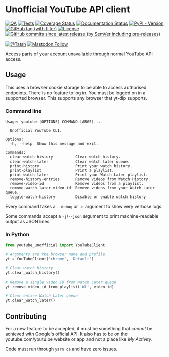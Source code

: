 # Unofficial YouTube API client

[![QA](https://github.com/Tatsh/youtube-unofficial/actions/workflows/qa.yml/badge.svg)](https://github.com/Tatsh/youtube-unofficial/actions/workflows/qa.yml)
[![Tests](https://github.com/Tatsh/youtube-unofficial/actions/workflows/tests.yml/badge.svg)](https://github.com/Tatsh/youtube-unofficial/actions/workflows/tests.yml)
[![Coverage Status](https://coveralls.io/repos/github/Tatsh/youtube-unofficial/badge.svg?branch=master)](https://coveralls.io/github/Tatsh/youtube-unofficial?branch=master)
[![Documentation Status](https://readthedocs.org/projects/youtube-unofficial/badge/?version=latest)](https://youtube-unofficial.readthedocs.org/?badge=latest)
[![PyPI - Version](https://img.shields.io/pypi/v/youtube-unofficial)](https://pypi.org/project/youtube-unofficial/)
[![GitHub tag (with filter)](https://img.shields.io/github/v/tag/Tatsh/youtube-unofficial)](https://github.com/Tatsh/youtube-unofficial/tags)
[![License](https://img.shields.io/github/license/Tatsh/youtube-unofficial)](https://github.com/Tatsh/youtube-unofficial/blob/master/LICENSE.txt)
[![GitHub commits since latest release (by SemVer including pre-releases)](https://img.shields.io/github/commits-since/Tatsh/youtube-unofficial/v0.2.0/master)](https://github.com/Tatsh/youtube-unofficial/compare/v0.2.0...master)

[![@Tatsh](https://img.shields.io/badge/dynamic/json?url=https%3A%2F%2Fpublic.api.bsky.app%2Fxrpc%2Fapp.bsky.actor.getProfile%2F%3Factor%3Ddid%3Aplc%3Auq42idtvuccnmtl57nsucz72%26query%3D%24.followersCount%26style%3Dsocial%26logo%3Dbluesky%26label%3DFollow%2520%40Tatsh&query=%24.followersCount&style=social&logo=bluesky&label=Follow%20%40Tatsh)](https://bsky.app/profile/tatsh.bsky.social)
[![Mastodon Follow](https://img.shields.io/mastodon/follow/109370961877277568?domain=hostux.social&style=social)](https://hostux.social/@tatsh)

Access parts of your account unavailable through normal YouTube API access.

## Usage

This uses a browser cookie storage to be able to access authorised endpoints. There is no feature to
log in. You must be logged on in a supported browser. This supports any browser that yt-dlp
supports.

### Command line

```plain
Usage: youtube [OPTIONS] COMMAND [ARGS]...

  Unofficial YouTube CLI.

Options:
  -h, --help  Show this message and exit.

Commands:
  clear-watch-history          Clear watch history.
  clear-watch-later            Clear watch later queue.
  print-history                Print your watch history.
  print-playlist               Print a playlist.
  print-watch-later            Print your Watch Later playlist.
  remove-history-entries       Remove videos from Watch History.
  remove-video-id              Remove videos from a playlist.
  remove-watch-later-video-id  Remove videos from your Watch Later queue.
  toggle-watch-history         Disable or enable watch history
```

Every command takes a `--debug` or `-d` argument to show very verbose logs.

Some commands accept a `-j`/`--json` argument to print machine-readable output as JSON lines.

### In Python

```python
from youtube_unofficial import YouTubeClient

# Arguments are the browser name and profile.
yt = YouTubeClient('chrome', 'Default')

# Clear watch history
yt.clear_watch_history()

# Remove a single video ID from Watch Later queue
yt.remove_video_id_from_playlist('WL', video_id)

# Clear entire Watch Later queue
yt.clear_watch_later()
```

## Contributing

For a new feature to be accepted, it must be something that _cannot_ be achieved with Google's
official API. It also has to be on the youtube.com/youtu.be website or app and not a place like
_My Activity_.

Code must run through `yarn qa` and have zero issues.

